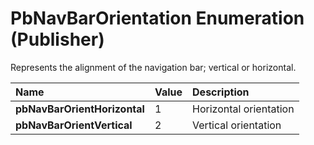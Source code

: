 
# PbNavBarOrientation Enumeration (Publisher)

Represents the alignment of the navigation bar; vertical or horizontal.



|**Name**|**Value**|**Description**|
|:-----|:-----|:-----|
| **pbNavBarOrientHorizontal**|1|Horizontal orientation|
| **pbNavBarOrientVertical**|2|Vertical orientation|
